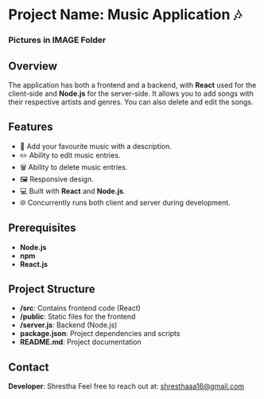 # Project Name: Music Application 🎶

### Pictures in IMAGE Folder
 
## Overview
The application has both a frontend and a backend, with **React** used for the client-side and **Node.js** for the server-side. It allows you to add songs with their respective artists and genres. You can also delete and edit the songs.

## Features
- 🎵 Add your favourite music with a description.
- ✏️ Ability to edit music entries.
- 🗑️ Ability to delete music entries.
- 🖼 Responsive design.
- 💻 Built with **React** and **Node.js**.
- 🌐 Concurrently runs both client and server during development.

## Prerequisites
- **Node.js**
- **npm**
- **React.js**

## Project Structure
- **/src**: Contains frontend code (React)
- **/public**: Static files for the frontend
- **/server.js**: Backend (Node.js)
- **package.json**: Project dependencies and scripts
- **README.md**: Project documentation



## Contact
**Developer**: Shrestha 
Feel free to reach out at: shresthaaa16@gmail.com
